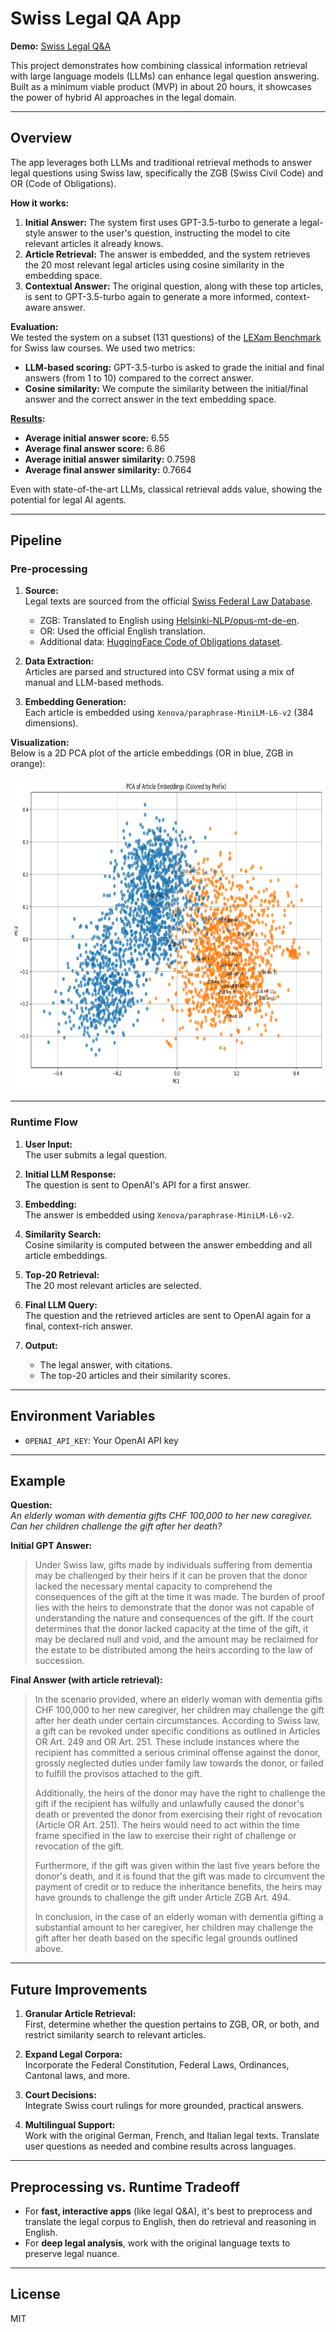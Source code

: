# Swiss Legal QA App

**Demo:** [Swiss Legal Q&A](https://swiss-legal-qa.vercel.app/)

This project demonstrates how combining classical information retrieval with large language models (LLMs) can enhance legal question answering. Built as a minimum viable product (MVP) in about 20 hours, it showcases the power of hybrid AI approaches in the legal domain.

---

## Overview

The app leverages both LLMs and traditional retrieval methods to answer legal questions using Swiss law, specifically the ZGB (Swiss Civil Code) and OR (Code of Obligations).

**How it works:**
1. **Initial Answer:** The system first uses GPT-3.5-turbo to generate a legal-style answer to the user's question, instructing the model to cite relevant articles it already knows.
2. **Article Retrieval:** The answer is embedded, and the system retrieves the 20 most relevant legal articles using cosine similarity in the embedding space.
3. **Contextual Answer:** The original question, along with these top articles, is sent to GPT-3.5-turbo again to generate a more informed, context-aware answer.

**Evaluation:**  
We tested the system on a subset (131 questions) of the [LEXam Benchmark](https://huggingface.co/datasets/LEXam-Benchmark/LEXam) for Swiss law courses. We used two metrics:
- **LLM-based scoring:** GPT-3.5-turbo is asked to grade the initial and final answers (from 1 to 10) compared to the correct answer.
- **Cosine similarity:** We compute the similarity between the initial/final answer and the correct answer in the text embedding space.

**[Results](/results.csv):**
- **Average initial answer score:** 6.55
- **Average final answer score:** 6.86
- **Average initial answer similarity:** 0.7598
- **Average final answer similarity:** 0.7664



Even with state-of-the-art LLMs, classical retrieval adds value, showing the potential for legal AI agents.

---

## Pipeline

### Pre-processing

1. **Source:**  
   Legal texts are sourced from the official [Swiss Federal Law Database](https://www.fedlex.admin.ch/eli/cc/24/233_245_233/de).  
   - ZGB: Translated to English using [Helsinki-NLP/opus-mt-de-en](https://huggingface.co/Helsinki-NLP/opus-mt-de-en).
   - OR: Used the official English translation.
   - Additional data: [HuggingFace Code of Obligations dataset](https://huggingface.co/datasets/brunnolou/swiss-code-of-obligations).

2. **Data Extraction:**  
   Articles are parsed and structured into CSV format using a mix of manual and LLM-based methods.

3. **Embedding Generation:**  
   Each article is embedded using `Xenova/paraphrase-MiniLM-L6-v2` (384 dimensions).

**Visualization:**  
Below is a 2D PCA plot of the article embeddings (OR in blue, ZGB in orange):

<p align="center">
  <img src="PCA_2dim_visualization.png" height="500">
</p>

---

### Runtime Flow

1. **User Input:**  
   The user submits a legal question.

2. **Initial LLM Response:**  
   The question is sent to OpenAI's API for a first answer.

3. **Embedding:**  
   The answer is embedded using `Xenova/paraphrase-MiniLM-L6-v2`.

4. **Similarity Search:**  
   Cosine similarity is computed between the answer embedding and all article embeddings.

5. **Top-20 Retrieval:**  
   The 20 most relevant articles are selected.

6. **Final LLM Query:**  
   The question and the retrieved articles are sent to OpenAI again for a final, context-rich answer.

7. **Output:**  
   - The legal answer, with citations.
   - The top-20 articles and their similarity scores.

---

## Environment Variables

- `OPENAI_API_KEY`: Your OpenAI API key

---

## Example

**Question:**  
*An elderly woman with dementia gifts CHF 100,000 to her new caregiver. Can her children challenge the gift after her death?*

**Initial GPT Answer:**  
> Under Swiss law, gifts made by individuals suffering from dementia may be challenged by their heirs if it can be proven that the donor lacked the necessary mental capacity to comprehend the consequences of the gift at the time it was made. The burden of proof lies with the heirs to demonstrate that the donor was not capable of understanding the nature and consequences of the gift. If the court determines that the donor lacked capacity at the time of the gift, it may be declared null and void, and the amount may be reclaimed for the estate to be distributed among the heirs according to the law of succession.

**Final Answer (with article retrieval):**  
> In the scenario provided, where an elderly woman with dementia gifts CHF 100,000 to her new caregiver, her children may challenge the gift after her death under certain circumstances. According to Swiss law, a gift can be revoked under specific conditions as outlined in Articles OR Art. 249 and OR Art. 251. These include instances where the recipient has committed a serious criminal offense against the donor, grossly neglected duties under family law towards the donor, or failed to fulfill the provisos attached to the gift.
>
> Additionally, the heirs of the donor may have the right to challenge the gift if the recipient has wilfully and unlawfully caused the donor's death or prevented the donor from exercising their right of revocation (Article OR Art. 251). The heirs would need to act within the time frame specified in the law to exercise their right of challenge or revocation of the gift.
>
> Furthermore, if the gift was given within the last five years before the donor's death, and it is found that the gift was made to circumvent the payment of credit or to reduce the inheritance benefits, the heirs may have grounds to challenge the gift under Article ZGB Art. 494.
>
> In conclusion, in the case of an elderly woman with dementia gifting a substantial amount to her caregiver, her children may challenge the gift after her death based on the specific legal grounds outlined above.

---

## Future Improvements

1. **Granular Article Retrieval:**  
   First, determine whether the question pertains to ZGB, OR, or both, and restrict similarity search to relevant articles.

2. **Expand Legal Corpora:**  
   Incorporate the Federal Constitution, Federal Laws, Ordinances, Cantonal laws, and more.

3. **Court Decisions:**  
   Integrate Swiss court rulings for more grounded, practical answers.

4. **Multilingual Support:**  
   Work with the original German, French, and Italian legal texts. Translate user questions as needed and combine results across languages.

---

## Preprocessing vs. Runtime Tradeoff

- For **fast, interactive apps** (like legal Q&A), it's best to preprocess and translate the legal corpus to English, then do retrieval and reasoning in English.
- For **deep legal analysis**, work with the original language texts to preserve legal nuance.

---

## License

MIT
